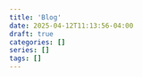 ```yaml
---
title: 'Blog'
date: 2025-04-12T11:13:56-04:00
draft: true
categories: []
series: []
tags: []
---
```

